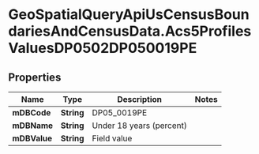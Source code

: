 # GeoSpatialQueryApiUsCensusBoundariesAndCensusData.Acs5ProfilesValuesDP0502DP050019PE

## Properties

Name | Type | Description | Notes
------------ | ------------- | ------------- | -------------
**mDBCode** | **String** | DP05_0019PE | 
**mDBName** | **String** | Under 18 years (percent) | 
**mDBValue** | **String** | Field value | 


